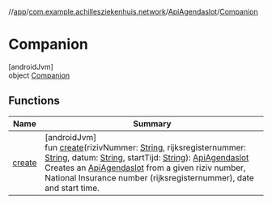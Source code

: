 //[app](../../../../index.md)/[com.example.achillesziekenhuis.network](../../index.md)/[ApiAgendaslot](../index.md)/[Companion](index.md)

# Companion

[androidJvm]\
object [Companion](index.md)

## Functions

| Name | Summary |
|---|---|
| [create](create.md) | [androidJvm]<br>fun [create](create.md)(rizivNummer: [String](https://kotlinlang.org/api/latest/jvm/stdlib/kotlin/-string/index.html), rijksregisternummer: [String](https://kotlinlang.org/api/latest/jvm/stdlib/kotlin/-string/index.html), datum: [String](https://kotlinlang.org/api/latest/jvm/stdlib/kotlin/-string/index.html), startTijd: [String](https://kotlinlang.org/api/latest/jvm/stdlib/kotlin/-string/index.html)): [ApiAgendaslot](../index.md)<br>Creates an [ApiAgendaslot](../index.md) from a given riziv number, National Insurance number (rijksregisternummer), date and start time. |
